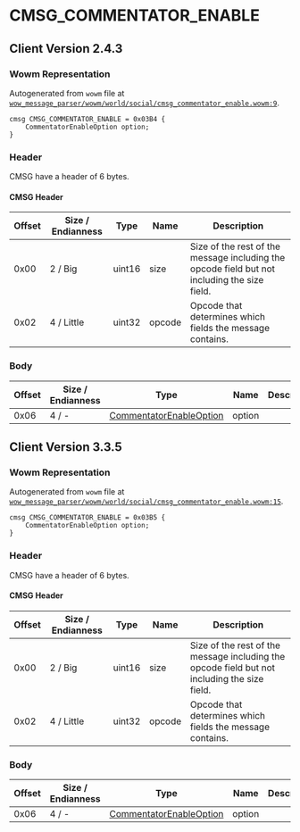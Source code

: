 # CMSG_COMMENTATOR_ENABLE

## Client Version 2.4.3

### Wowm Representation

Autogenerated from `wowm` file at [`wow_message_parser/wowm/world/social/cmsg_commentator_enable.wowm:9`](https://github.com/gtker/wow_messages/tree/main/wow_message_parser/wowm/world/social/cmsg_commentator_enable.wowm#L9).
```rust,ignore
cmsg CMSG_COMMENTATOR_ENABLE = 0x03B4 {
    CommentatorEnableOption option;
}
```
### Header

CMSG have a header of 6 bytes.

#### CMSG Header

| Offset | Size / Endianness | Type   | Name   | Description |
| ------ | ----------------- | ------ | ------ | ----------- |
| 0x00   | 2 / Big           | uint16 | size   | Size of the rest of the message including the opcode field but not including the size field.|
| 0x02   | 4 / Little        | uint32 | opcode | Opcode that determines which fields the message contains.|

### Body

| Offset | Size / Endianness | Type | Name | Description | Comment |
| ------ | ----------------- | ---- | ---- | ----------- | ------- |
| 0x06 | 4 / - | [CommentatorEnableOption](commentatorenableoption.md) | option |  |  |

## Client Version 3.3.5

### Wowm Representation

Autogenerated from `wowm` file at [`wow_message_parser/wowm/world/social/cmsg_commentator_enable.wowm:15`](https://github.com/gtker/wow_messages/tree/main/wow_message_parser/wowm/world/social/cmsg_commentator_enable.wowm#L15).
```rust,ignore
cmsg CMSG_COMMENTATOR_ENABLE = 0x03B5 {
    CommentatorEnableOption option;
}
```
### Header

CMSG have a header of 6 bytes.

#### CMSG Header

| Offset | Size / Endianness | Type   | Name   | Description |
| ------ | ----------------- | ------ | ------ | ----------- |
| 0x00   | 2 / Big           | uint16 | size   | Size of the rest of the message including the opcode field but not including the size field.|
| 0x02   | 4 / Little        | uint32 | opcode | Opcode that determines which fields the message contains.|

### Body

| Offset | Size / Endianness | Type | Name | Description | Comment |
| ------ | ----------------- | ---- | ---- | ----------- | ------- |
| 0x06 | 4 / - | [CommentatorEnableOption](commentatorenableoption.md) | option |  |  |

